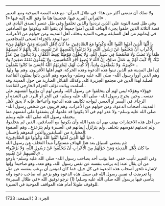 ------------------------------------------------------------------------

ولا نملك أن نمضي أكثر من هذا- في ظلال القرآن- مع هذه القصة الموحية ومع
التعبير القرآني الفريد فيها. فحسبنا هنا ما وفق الله إليه فيها «1» .  
وفي ظل قصة التوبة على الذين ترددوا والذين تخلفوا وفي ظل عنصر الصدق
البادي في قصة الثلاثة الذين خلفوا يجيء الهتاف للذين آمنوا جميعاً أن يتقوا
الله ويكونوا مع الصادقين في إيمانهم من أهل السابقة ويجيء التنديد بتخلف
أهل المدينة ومن حولهم من الأعراب، مع الوعد بالجزاء السخي للمجاهدين:  
«يا أَيُّهَا الَّذِينَ آمَنُوا اتَّقُوا اللَّهَ وَكُونُوا مَعَ الصَّادِقِينَ. ما كانَ لِأَهْلِ الْمَدِينَةِ
وَمَنْ حَوْلَهُمْ مِنَ الْأَعْرابِ أَنْ يَتَخَلَّفُوا عَنْ رَسُولِ اللَّهِ، وَلا يَرْغَبُوا بِأَنْفُسِهِمْ عَنْ
نَفْسِهِ، ذلِكَ بِأَنَّهُمْ لا يُصِيبُهُمْ ظَمَأٌ وَلا نَصَبٌ وَلا مَخْمَصَةٌ فِي سَبِيلِ اللَّهِ، وَلا يَطَؤُنَ
مَوْطِئاً يَغِيظُ الْكُفَّارَ، وَلا يَنالُونَ مِنْ عَدُوٍّ نَيْلًا، إِلَّا كُتِبَ لَهُمْ بِهِ عَمَلٌ صالِحٌ، إِنَّ
اللَّهَ لا يُضِيعُ أَجْرَ الْمُحْسِنِينَ. وَلا يُنْفِقُونَ نَفَقَةً صَغِيرَةً وَلا كَبِيرَةً، وَلا يَقْطَعُونَ
وادِياً، إِلَّا كُتِبَ لَهُمْ، لِيَجْزِيَهُمُ اللَّهُ أَحْسَنَ ما كانُوا يَعْمَلُونَ» ..  
إن أهل المدينة هم الذين تبنوا هذه الدعوة وهذه الحركة، فهم أهلها
الأقربون. وهم بها ولها. وهم الذين آووا رسول الله- صلى الله عليه وسلم-
وبايعوه وهم الذين باتوا يمثلون القاعدة الصلبة لهذا الدين في مجتمع
الجزيرة كله. وكذلك القبائل الضاربة من حول المدينة وقد أسلمت وباتت تؤلف
الحزام الخارجي للقاعدة..  
فهؤلاء وهؤلاء ليس لهم أن يتخلفوا عن رسول الله، وليس لهم أن يؤثروا أنفسهم
على نفسه.. وحين يخرج رسول الله- صلى الله عليه وسلم- في الحر أو البرد. في
الشدة أو الرخاء. في اليسر أو العسر. ليواجه تكاليف هذه الدعوة وأعباءها،
فإنه لا يحق لأهل المدينة، أصحاب الدعوة، ومن حولهم من الأعراب، وهم قريبون
من شخص رسول الله- صلى الله عليه وسلم- ولا عذر لهم في ألا يكونوا قد
علموا، أن يشفقوا على أنفسهم مما يحتمله رسول الله صلى الله عليه وسلم.  
من أجل هذه الاعتبارات يهتف بهم أن يتقوا الله وأن يكونوا مع الصادقين،
الذين لم يتخلفوا، ولم تحدثهم نفوسهم بتخلف، ولم يتزلزل إيمانهم في العسرة
ولم يتزعزع.. وهم الصفوة المختارة من السابقين والذين اتبعوهم بإحسان:  
«يا أَيُّهَا الَّذِينَ آمَنُوا اتَّقُوا اللَّهَ وَكُونُوا مَعَ الصَّادِقِينَ» .  
ثم يمضي السياق بعد هذا الهتاف مستنكراً مبدأ التخلف عن رسول الله:  
«ما كانَ لِأَهْلِ الْمَدِينَةِ وَمَنْ حَوْلَهُمْ مِنَ الْأَعْرابِ أَنْ يَتَخَلَّفُوا عَنْ رَسُولِ اللَّهِ، وَلا
يَرْغَبُوا بِأَنْفُسِهِمْ عَنْ نَفْسِهِ» .  
وفي التعبير تأنيب خفي. فما يؤنب أحد يصاحب رسول الله- صلى الله عليه وسلم-
بأوجع من أن يقال عنه: إنه يرغب بنفسه عن نفس رسول الله، وهو معه، وهو
صاحبه! وإنها لإشارة تلحق أصحاب هذه الدعوة في كل جيل. فما كان لمؤمن أن
يرغب بنفسه عن مثل ما تعرضت له نفس رسول الله في سبيل هذه الدعوة وهو يزعم
أنه صاحب دعوة وأنه يتأسى فيها برسول الله صلى الله عليه وسلم\! (1) نرجو
توفيق الله «في ظلال السيرة» للوقوف طويلا أمام هذه المواقف الموحية في
السيرة.

------------------------------------------------------------------------

الجزء: 3 ¦ الصفحة: 1733
